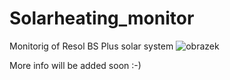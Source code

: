 # Solarheating_monitor
Monitorig of Resol BS Plus solar system
![obrazek](https://user-images.githubusercontent.com/32478750/169954669-05cd20f4-c094-4506-8c70-e3e4114908cb.png)


More info will be added soon :-)
